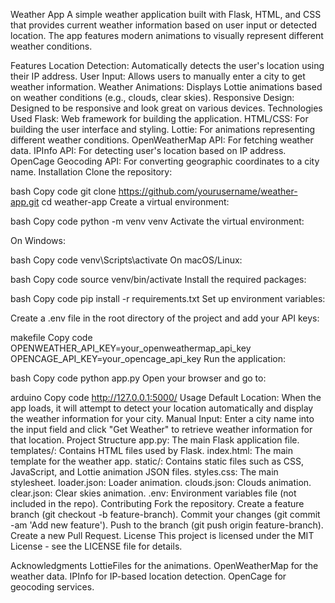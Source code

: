 Weather App
A simple weather application built with Flask, HTML, and CSS that provides current weather information based on user input or detected location. The app features modern animations to visually represent different weather conditions.

Features
Location Detection: Automatically detects the user's location using their IP address.
User Input: Allows users to manually enter a city to get weather information.
Weather Animations: Displays Lottie animations based on weather conditions (e.g., clouds, clear skies).
Responsive Design: Designed to be responsive and look great on various devices.
Technologies Used
Flask: Web framework for building the application.
HTML/CSS: For building the user interface and styling.
Lottie: For animations representing different weather conditions.
OpenWeatherMap API: For fetching weather data.
IPInfo API: For detecting user's location based on IP address.
OpenCage Geocoding API: For converting geographic coordinates to a city name.
Installation
Clone the repository:

bash
Copy code
git clone https://github.com/yourusername/weather-app.git
cd weather-app
Create a virtual environment:

bash
Copy code
python -m venv venv
Activate the virtual environment:

On Windows:

bash
Copy code
venv\Scripts\activate
On macOS/Linux:

bash
Copy code
source venv/bin/activate
Install the required packages:

bash
Copy code
pip install -r requirements.txt
Set up environment variables:

Create a .env file in the root directory of the project and add your API keys:

makefile
Copy code
OPENWEATHER_API_KEY=your_openweathermap_api_key
OPENCAGE_API_KEY=your_opencage_api_key
Run the application:

bash
Copy code
python app.py
Open your browser and go to:

arduino
Copy code
http://127.0.0.1:5000/
Usage
Default Location: When the app loads, it will attempt to detect your location automatically and display the weather information for your city.
Manual Input: Enter a city name into the input field and click "Get Weather" to retrieve weather information for that location.
Project Structure
app.py: The main Flask application file.
templates/: Contains HTML files used by Flask.
index.html: The main template for the weather app.
static/: Contains static files such as CSS, JavaScript, and Lottie animation JSON files.
styles.css: The main stylesheet.
loader.json: Loader animation.
clouds.json: Clouds animation.
clear.json: Clear skies animation.
.env: Environment variables file (not included in the repo).
Contributing
Fork the repository.
Create a feature branch (git checkout -b feature-branch).
Commit your changes (git commit -am 'Add new feature').
Push to the branch (git push origin feature-branch).
Create a new Pull Request.
License
This project is licensed under the MIT License - see the LICENSE file for details.

Acknowledgments
LottieFiles for the animations.
OpenWeatherMap for the weather data.
IPInfo for IP-based location detection.
OpenCage for geocoding services.
